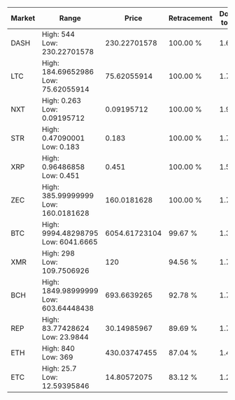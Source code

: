 | Market | Range | Price| Retracement | Doubles to 50% |
| --- | --- | --- | --- | --- |
| DASH | High: 544<br />Low: 230.22701578 | 230.22701578 | 100.00 % | 1.68 |
| LTC | High: 184.69652986<br />Low: 75.62055914 | 75.62055914 | 100.00 % | 1.72 |
| NXT | High: 0.263<br />Low: 0.09195712 | 0.09195712 | 100.00 % | 1.93 |
| STR | High: 0.47090001<br />Low: 0.183 | 0.183 | 100.00 % | 1.79 |
| XRP | High: 0.96486858<br />Low: 0.451 | 0.451 | 100.00 % | 1.57 |
| ZEC | High: 385.99999999<br />Low: 160.0181628 | 160.0181628 | 100.00 % | 1.71 |
| BTC | High: 9994.48298795<br />Low: 6041.6665 | 6054.61723104 | 99.67 % | 1.32 |
| XMR | High: 298<br />Low: 109.7506926 | 120 | 94.56 % | 1.70 |
| BCH | High: 1849.98999999<br />Low: 603.64448438 | 693.6639265 | 92.78 % | 1.77 |
| REP | High: 83.77428624<br />Low: 23.9844 | 30.14985967 | 89.69 % | 1.79 |
| ETH | High: 840<br />Low: 369 | 430.03747455 | 87.04 % | 1.41 |
| ETC | High: 25.7<br />Low: 12.59395846 | 14.80572075 | 83.12 % | 1.29 |
